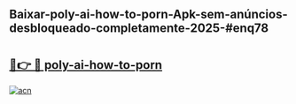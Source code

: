 ## Baixar-poly-ai-how-to-porn-Apk-sem-anúncios-desbloqueado-completamente-2025-#enq78

# <h2><a href="https://ainizakaria.my?title=poly-ai-how-to-porn&ref=20M">🔗👉 🔴 poly-ai-how-to-porn</a></h2>

[![acn](https://github.com/user-attachments/assets/0f9c940e-d8b0-45ae-aac7-cd30a18b3e1c)](https://ainizakaria.my?title=poly-ai-how-to-porn&ref=20M)

